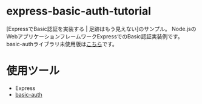 # express-basic-auth-tutorial

[ExpressでBasic認証を実装する | 足跡はもう見えない]のサンプル。
Node.jsのWebアプリケーションフレームワークExpressでのBasic認証実装例です。  
basic-authライブラリ未使用版は[こちら](https://github.com/irisAsh/express-basic-auth-tutorial/tree/no-use-library)です。  

# 使用ツール

- Express
- [basic-auth](https://github.com/jshttp/basic-auth)
